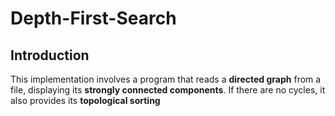 # Depth-First-Search

## Introduction

This implementation involves a program that reads a <b>directed graph</b> from a file, displaying its <b>strongly connected components</b>. If there are no cycles, it also provides its <b>topological sorting</b>
